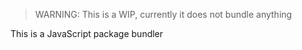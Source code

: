 > WARNING: This is a WIP, currently it does not bundle anything

This is a JavaScript package bundler

